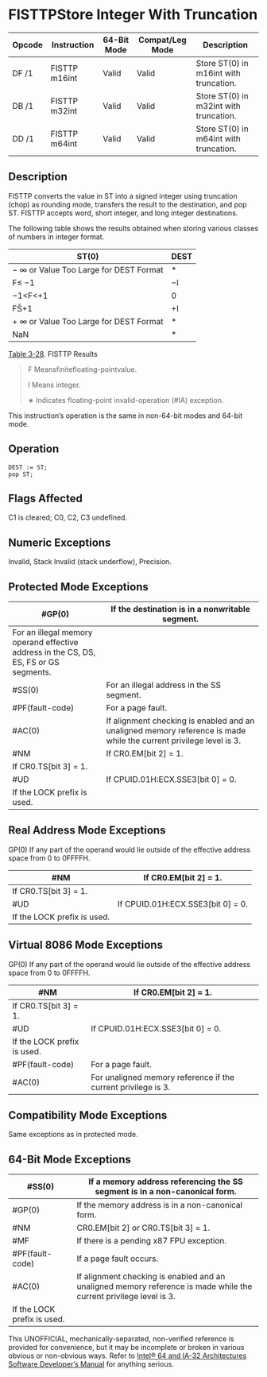 # FISTTP**Store Integer With Truncation**

| Opcode | Instruction   | 64-Bit Mode | Compat/Leg Mode | Description                            |
| ------ | ------------- | ----------- | --------------- | -------------------------------------- |
| DF /1  | FISTTP m16int | Valid       | Valid           | Store ST(0) in m16int with truncation. |
| DB /1  | FISTTP m32int | Valid       | Valid           | Store ST(0) in m32int with truncation. |
| DD /1  | FISTTP m64int | Valid       | Valid           | Store ST(0) in m64int with truncation. |

## Description

FISTTP converts the value in ST into a signed integer using truncation (chop) as rounding mode, transfers the result to the destination, and pop ST. FISTTP accepts word, short integer, and long integer destinations.

The following table shows the results obtained when storing various classes of numbers in integer format.

| ST(0)                                  | DEST |
| -------------------------------------- | ---- |
| − ∞ or Value Too Large for DEST Format | \*   |
| F≤ −1                                  | −I   |
| −1<F<+1                                | 0    |
| FŠ+1                                   | +I   |
| + ∞ or Value Too Large for DEST Format | \*   |
| NaN                                    | \*   |

[Table 3-28](/x86/fisttp#tbl-3-28). FISTTP Results

> F Meansfinitefloating-pointvalue.
>
> Ι Means integer.
>
> ∗ Indicates floating-point invalid-operation (#​IA) exception.

This instruction’s operation is the same in non-64-bit modes and 64-bit mode.

## Operation

```
DEST := ST;
pop ST;

```

## Flags Affected

C1 is cleared; C0, C2, C3 undefined.

## Numeric Exceptions

Invalid, Stack Invalid (stack underflow), Precision.

## Protected Mode Exceptions

| \#​​​​GP(0)                                                                           | If the destination is in a nonwritable segment.                                                                    |
| ------------------------------------------------------------------------------------- | ------------------------------------------------------------------------------------------------------------------ |
| For an illegal memory operand effective address in the CS, DS, ES, FS or GS segments. |
| \#​​​​​SS(0)                                                                          | For an illegal address in the SS segment.                                                                          |
| \#​PF(fault-code)                                                                     | For a page fault.                                                                                                  |
| \#​AC(0)                                                                              | If alignment checking is enabled and an unaligned memory reference is made while the current privilege level is 3. |
| \#​NM                                                                                 | If CR0.EM[bit 2] = 1.                                                                                              |
| If CR0.TS[bit 3] = 1.                                                                 |
| #​​​UD                                                                                | If CPUID.01H:ECX.SSE3[bit 0] = 0.                                                                                  |
| If the LOCK prefix is used.                                                           |

## Real Address Mode Exceptions

GP(0) If any part of the operand would lie outside of the effective address space from 0 to 0FFFFH.

| \#​NM                       | If CR0.EM[bit 2] = 1.             |
| --------------------------- | --------------------------------- |
| If CR0.TS[bit 3] = 1.       |
| #​​​UD                      | If CPUID.01H:ECX.SSE3[bit 0] = 0. |
| If the LOCK prefix is used. |

## Virtual 8086 Mode Exceptions

GP(0) If any part of the operand would lie outside of the effective address space from 0 to 0FFFFH.

| \#​NM                       | If CR0.EM[bit 2] = 1.                                         |
| --------------------------- | ------------------------------------------------------------- |
| If CR0.TS[bit 3] = 1.       |
| #​​​UD                      | If CPUID.01H:ECX.SSE3[bit 0] = 0.                             |
| If the LOCK prefix is used. |
| \#​PF(fault-code)           | For a page fault.                                             |
| \#​AC(0)                    | For unaligned memory reference if the current privilege is 3. |

## Compatibility Mode Exceptions

Same exceptions as in protected mode.

## 64-Bit Mode Exceptions

| \#​​​​​SS(0)                | If a memory address referencing the SS segment is in a non-canonical form.                                         |
| --------------------------- | ------------------------------------------------------------------------------------------------------------------ |
| \#​​​​GP(0)                 | If the memory address is in a non-canonical form.                                                                  |
| \#​NM                       | CR0.EM[bit 2] or CR0.TS[bit 3] = 1.                                                                                |
| \#​​MF                      | If there is a pending x87 FPU exception.                                                                           |
| \#​PF(fault-code)           | If a page fault occurs.                                                                                            |
| \#​AC(0)                    | If alignment checking is enabled and an unaligned memory reference is made while the current privilege level is 3. |
| If the LOCK prefix is used. |

This UNOFFICIAL, mechanically-separated, non-verified reference is provided for convenience, but it may be
incomplete or broken in various obvious or non-obvious
ways. Refer to [Intel® 64 and IA-32 Architectures Software Developer’s Manual](https://software.intel.com/en-us/download/intel-64-and-ia-32-architectures-sdm-combined-volumes-1-2a-2b-2c-2d-3a-3b-3c-3d-and-4) for anything serious.
